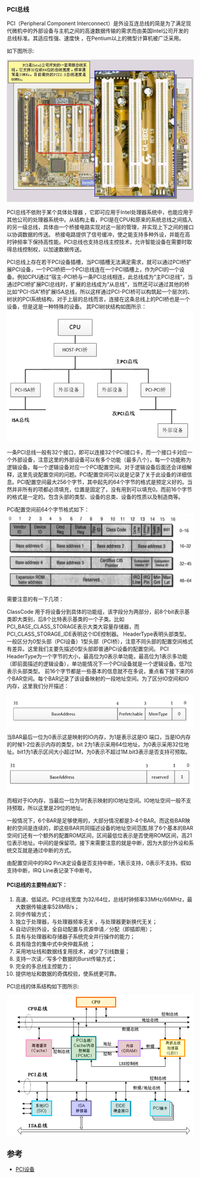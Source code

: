 ### PCI总线
PCI（Peripheral Component Interconnect）是外设互连总线的简是为了满足现代微机中的外部设备与主机之间的高速数据传输的需求而由美国Intel公司开发的总线标准。其适应性强、速度快 ，在Pentium以上的微型计算机被广泛采用。

如下图所示:

![zhuban](image/pci.jpg)

PCI总线不依附于某个具体处理器 ，它即可应用于Intel处理器系统中，也能应用于其他公司的处理器系统中。从结构上看，PCI是在CPU和原来的系统总线之间插入的另一级总线，具体由一个桥接电路实现对这一层的管理，并实现上下之间的接口以协调数据的传送。 桥接电路提供了信号缓冲，使之能支持多种外设，并能在高时钟频率下保持高性能。PCI总线也支持总线主控技术，允许智能设备在需要时取得总线控制权，以加速数据传送。


PCI总线上存在若干PCI设备插槽，当PCI插槽无法满足需求，就可以通过PCI桥扩展PCI设备，一个PCI桥把一个PCI总线连在一个PCI插槽上，作为PCI的一个设备。例如CPU通过“宿主-PCI桥与一条PCI总线相连，此总线成为“主PCI总线”，当通过PCI桥扩展PCI总线时，扩展的总线成为“从总线”，当然还可以通过其他的桥比如“PCI-ISA”桥扩展ISA总线，所以这样通过PCI-PCI桥可以构筑起一个层次的、树状的PCI系统结构，对于上层的总线而言，连接在这条总线上的PCI桥也是一个设备，但是这是一种特殊的设备。
其PCI树状结构如图所示：
![pci_bus](image/pci_bus.png)

一条PCI总线一般有32个接口，即可以连接32个PCI接口卡，而一个接口卡对应一个外部设备，注意这里的外部设备可以有多个功能（最多八个），每一个功能称为逻辑设备。每一个逻辑设备对应一个PCI配置空间。对于逻辑设备后面还会详细解释，这里先说配置空间的问题。PCI配置空间可以说是记录了关于此设备的详细信息。PCI配置空间最大256个字节，其中起先的64个字节的格式是预定义好的。当然并非所有的项都必须填充，位置是固定了，没有用到可以填充0。而前16个字节的格式是一定的。包含头部的类型、设备的总类、设备的性质以及制造商等。

PCi配置空间前64个字节格式如下：
![pci_bus](image/pci_struct.png)

需要注意的有一下几项：

ClassCode 用于将设备分到具体的功能组，该字段分为两部分，前8个bit表示基类即大类别，后8个比特表示基类的一个子类。比如PCI_BASE_CLASS_STORAGE表示大类大容量存储器，而PCI_CLASS_STORAGE_IDE表明这个IDE控制器。
HeaderType表明头部类型。一般区分为0型头部（PCI设备）1型头部（PCI桥），注意不同头部的配置空间格式有差异。这里我们主要先描述0型头部即普通PCi设备的配置空间。
PCI HeaderType为一个字节的大小，最高位为0表示单功能，最高位为1表示多功能（即前面描述的逻辑设备），单功能情况下一个PCI设备就是一个逻辑设备。低7位表示头部类型。
前16个字节都是一些基本的信息就不在多说，重点看下接下来的6个BAR空间。每个BAR记录了该设备映射的一段地址空间。为了区分IO空间和IO内存，这里我们分开描述：

![pci_bus](image/iomem.png)


当BAR最后一位为0表示这是映射的IO内存，为1是表示这是IO 端口，当是IO内存的时候1-2位表示内存的类型，bit 2为1表示采用64位地址，为0表示采用32位地址。bit1为1表示区间大小超过1M，为0表示不超过1M.bit3表示是否支持可预取。

![pci_bus](image/pio.png)

而相对于IO内存，当最后一位为1时表示映射的IO地址空间。IO地址空间一般不支持预取，所以这里是29位的地址。

一般情况下，6个BAR是足够使用的，大部分情况都是3-4个BAR。而这些BAR映射的空间是连续的，即这些BAR共同描述设备的地址空间范围,除了6个基本的BAR空间们还有一个额外的配置ROM区间，区间最低位表示是否使用ROM区间，高21位表示地址。中间的是保留项。接下来需要注意的就是中断，因为大部分外设和系统交互就是通过中断的方式。

由配置空间中的IRQ Pin决定设备是否支持中断，1表示支持，0表示不支持。假如支持中断，IRQ Line表记录下中断号。

#### PCI总线的主要特点如下：
1. 高速、低延迟。PCI总线宽度 为32/64位，总线时钟频率33MHz/66MHz，最大数据传输速率528MB/s；
2. 同步传输方式；
3. 独立于处理器，与处理器频率无关 ，与处理器更新换代无关；
4. 自动识别外设，全自动配置与资源申请／分配（即插即用）；
5. 具有与处理器和存储器子系统完全并行操作的能力；
6. 具有隐含的集中式中央仲裁系统 ；
7. 采用地址线和数据线复用技术，减少了引线数量；
8. 支持一次读／写多个数据的Burst传输方式；
9. 完全的多总线主控能力；
10. 提供地址和数据的奇偶校验，使系统更可靠。

PCI总线的体系结构如下图所示:

![draw_pci](image/draw_pci.gif)

## 参考
* [PCI设备](http://www.cnblogs.com/ck1020/p/5942703.html)
